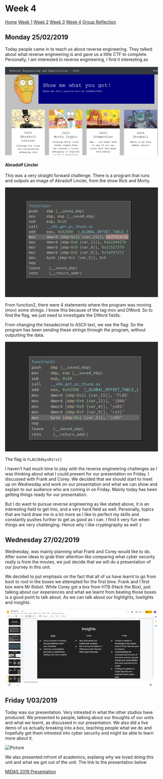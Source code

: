 # Week 4

[Home](./README.md)
[Week 1](./week1.md)
[Week 2](./week2.md)
[Week 3](./week3.md)
[Week 4](./week4.md)
[Group Reflection](./group_reflection.md)

## Monday 25/02/2019

Today people came in to teach us about reverse engineering. They talked about what reverse engineering is and gave us a little CTF to complete. Personally, I am interested in reverse engineering, I find it interesting as 

![Picture](/images/reverseeng1.PNG)

#### Abradolf Lincler

This was a very straight forward challenge. There is a program that runs and outputs an image of Abradolf Lincler, from the show Rick and Morty.

![Picture](/images/reverseeng2.PNG)

From function2, there were 4 statements where the program was moving (mov) some strings. I know this because of the tag mov and DWord. So to find the flag, we just need to investigate the DWord fields.

From changing the hexadecimal to ASCII text, we see the flag. So the program has been sending these strings through the program, without outputting the data.

![Picture](/images/reverseeng3.PNG)

The flag is ``` FLAG{B4bysR1rst} ```

I haven't had much time to play with the reverse engineering challenges as I was thinking about what I could present for our presentation on Friday. I discussed with Frank and Corey. We decided that we should start to meet up on Wednesday and work on our presentation and what we can show and explain to our audience who are coming in on Friday. Mainly today has been getting things ready for our presentation. 

But I do want to pursue reverse engineering as like stated above, it is an interesting field to get into, and a very hard field as well. Personally, topics that are hard draw me in a lot more as I like to perfect my skills and constantly pushes further to get as good as I can. I find it very fun when things are very challenging. Hence why I like cryptography as well :)


## Wednesday 27/02/2019

Wednesday, was mainly planning what Frank and Corey would like to do. After some ideas to grab their attention like comparing what cyber security really is from the movies, we just decide that we will do a presentation of our journey in this unit. 

We decided to put emphasis on the fact that all of us have learnt to go from boot to root in the boxes we attempted for the first time. Frank and I first box were Mr Robot. While Corey got a box from HTB (Hack the Box), just talking about our experiences and what we learnt from beating those boxes is a good point to talk about. As we can talk about our highlights, lowlights and insights. 

![Picture](/images/midas.PNG)

## Friday 1/03/2019

Today was our presentation. Very intrested in what the other studios have produced. We presented to people, talking about our thoughts of our units and what we learnt, as discussed in our presentation. We also did a live demo of us actually breaking into a box, teaching people what we do and hopefully get them intrested into cyber security and might be able to learn more about it.

![Picture](/images/friday1.jpg)

We also presented infront of academics, explaing why we loved doing this unit and what we got out of the unit. The link to the presentation below

[MIDAS 2019 Presentation](https://docs.google.com/presentation/d/15R4CfAy6mqTa8u99pGQ1XdQnMTgk63jD6Y0Bcu0OMU8/edit?usp=sharing)
